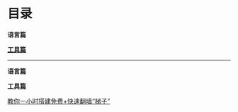 # 目录 #

**语言篇**

**[工具篇](#tools)**

----------

**语言篇**

<span id="tools">**工具篇**</span>

[教你一小时搭建免费+快速翻墙“梯子”](https://www.jianshu.com/p/568f176deeb4)